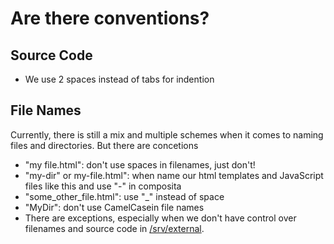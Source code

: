 # Are there conventions?

## Source Code

- We use 2 spaces instead of tabs for indention

## File Names

Currently, there is still a mix and multiple schemes when it comes to naming files and directories. But there are concetions

- "my file.html": don't use spaces in filenames, just don't!
- "my-dir" or my-file.html": when name our html templates and JavaScript files like this and use "-" in composita
- "some_other_file.html": use "_" instead of space
- "MyDir": don't use CamelCasein file names
- There are exceptions, especially when we don't have control over filenames and source code in [/srv/external](../../src/external/).